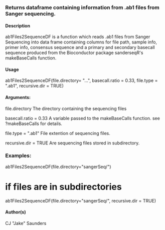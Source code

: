 ### Returns dataframe containing information from .ab1 files from Sanger sequencing.

#### Description

ab1Files2SequenceDF is a function which reads .ab1 files from Sanger Sequencing into data frame containing columns for file path, sample info, primer info, consensus sequence and a primary and secondary basecall sequence produced from the Bioconductor package sanderseqR's makeBaseCalls function.

#### Usage
ab1Files2SequenceDF(file.directory= "...", basecall.ratio = 0.33, file.type = ".ab1", recursive.dir = TRUE)

#### Arguments:

file.directory 
The directory containing the sequencing files

basecall.ratio = 0.33 
A variable passed to the makeBaseCalls function. see ?makeBaseCalls for details.

file.type = ".ab1" 
File extention of sequencing files.

recursive.dir = TRUE 
Are sequencing files stored in subdirectory.

### Examples:
ab1Files2SequenceDF(file.directory="sangerSeq/")

# if files are in subdirectories 
ab1Files2SequenceDF(file.directory="sangerSeq/", recursive.dir = TRUE)

#### Author(s)

CJ "Jake" Saunders
